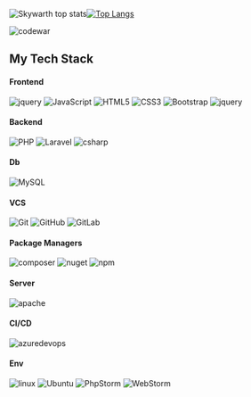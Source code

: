![Skywarth top stats](https://github-readme-stats.vercel.app/api?username=skywarth&theme=chartreuse-dark&count_private=true&show_icons=true)[![Top Langs](https://github-readme-stats.vercel.app/api/top-langs/?username=skywarth&hide=java&langs_count=6&layout=compact&theme=darcula)](https://github.com/anuraghazra/github-readme-stats)

![codewar](https://www.codewars.com/users/skywarth/badges/small)

## My Tech Stack

#### Frontend
![jquery](https://img.shields.io/badge/-JQuery-red?style=flat-square&logo=jquery)
![JavaScript](https://img.shields.io/badge/-JavaScript-grey?style=flat-square&logo=javascript)
![HTML5](https://img.shields.io/badge/-HTML5-E34F26?style=flat-square&logo=html5&logoColor=white)
![CSS3](https://img.shields.io/badge/-CSS3-1572B6?style=flat-square&logo=css3) 
![Bootstrap](https://img.shields.io/badge/-Bootstrap-563D7C?style=flat-square&logo=bootstrap) 
![jquery](https://img.shields.io/badge/-JQuery-red?style=flat-square&logo=jquery)


#### Backend
![PHP](https://img.shields.io/badge/-PHP-252626?style=flat-square&logo=php)
![Laravel](https://img.shields.io/badge/-Laravel-grey?style=flat-square&logo=laravel)
![csharp](https://img.shields.io/badge/-CSharp-252626?style=flat-square&logo=c-sharp)

#### Db
![MySQL](https://img.shields.io/badge/-MySQL-grey?style=flat-square&logo=mysql)

#### VCS
![Git](https://img.shields.io/badge/-Git-black?style=flat-square&logo=git)
![GitHub](https://img.shields.io/badge/-GitHub-grey?style=flat-square&logo=github)
![GitLab](https://img.shields.io/badge/-GitLab-white?style=flat-square&logo=gitlab)

#### Package Managers
![composer](https://img.shields.io/badge/-Composer-black?style=flat-square&logo=composer)
![nuget](https://img.shields.io/badge/-NuGet-blue?style=flat-square&logo=nuget)
![npm](https://img.shields.io/badge/-NPM-red?style=flat-square&logo=npm)

#### Server
![apache](https://img.shields.io/badge/-Apache-grey?style=flat-square&logo=apache)

#### CI/CD
![azuredevops](https://img.shields.io/badge/-AzureDevops-blue?style=flat-square&logo=azuredevops)

#### Env
![linux](https://img.shields.io/badge/-Linux-252626?style=flat-square&logo=linux)
![Ubuntu](https://img.shields.io/badge/-ubuntu-grey?style=flat-square&logo=ubuntu)
![PhpStorm](https://img.shields.io/badge/-PhpStorm-purple?style=flat-square&logo=phpstorm)
![WebStorm](https://img.shields.io/badge/-WebStorm-1ac8c8?style=flat-square&logo=webstorm)

<div style="display:none;opacity:0;width:0;overflow:hidden;position:absolute;left:-9999999999999;top:-99999999;">
  
![Visitor Count](https://profile-counter.glitch.me/skywarth/count.svg)
<img style="display:none" src="https://komarev.com/ghpvc/?username=skywarth&label=Profile%20views&color=0e75b6&style=flat" alt="skywarth" />
</div>
